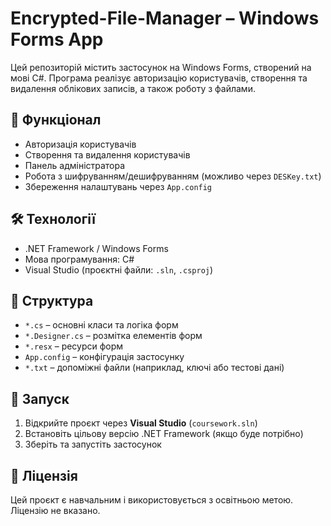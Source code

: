# Encrypted-File-Manager – Windows Forms App
Цей репозиторій містить застосунок на Windows Forms, створений на мові C#. Програма реалізує авторизацію користувачів, створення та видалення облікових записів, а також роботу з файлами.

## 🔧 Функціонал

- Авторизація користувачів
- Створення та видалення користувачів
- Панель адміністратора
- Робота з шифруванням/дешифруванням (можливо через `DESKey.txt`)
- Збереження налаштувань через `App.config`

## 🛠️ Технології

- .NET Framework / Windows Forms
- Мова програмування: C#
- Visual Studio (проєктні файли: `.sln`, `.csproj`)

## 📁 Структура

- `*.cs` – основні класи та логіка форм
- `*.Designer.cs` – розмітка елементів форм
- `*.resx` – ресурси форм
- `App.config` – конфігурація застосунку
- `*.txt` – допоміжні файли (наприклад, ключі або тестові дані)

## 🚀 Запуск

1. Відкрийте проєкт через **Visual Studio** (`coursework.sln`)
2. Встановіть цільову версію .NET Framework (якщо буде потрібно)
3. Зберіть та запустіть застосунок

## 📜 Ліцензія

Цей проєкт є навчальним і використовується з освітньою метою. Ліцензію не вказано.
